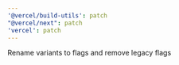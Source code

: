 ```yaml
---
'@vercel/build-utils': patch
"@vercel/next": patch
'vercel': patch
---
```


Rename variants to flags and remove legacy flags
